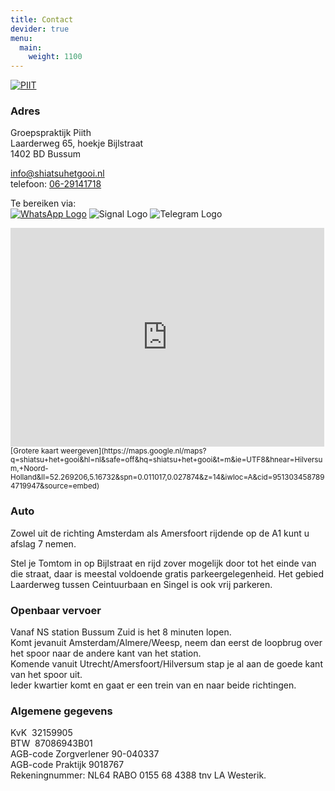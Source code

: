 ```yaml
---
title: Contact
devider: true
menu:
  main:
    weight: 1100
---
```

[![PIIT](/uploads/piith-logo_medium.png#right)](http://piith.nl)

### Adres

Groepspraktijk Piith\
Laarderweg 65, hoekje Bijlstraat\
1402 BD Bussum

[info@shiatsuhetgooi.nl](mailto:info@shiatsuhetgooi.nl)\
telefoon: [06-29141718](tel:06-29141718)

Te bereiken via:  
[![WhatsApp Logo](/uploads/whatsapp.png "WhatsApp")](https://wa.me/31629141718) ![Signal Logo](/uploads/signal.png "Signal") ![Telegram Logo](/uploads/telegram.png "Telegram")

<iframe src="https://maps.google.nl/maps?q=shiatsu+het+gooi&hl=nl&safe=off&hq=shiatsu+het+gooi&t=m&ie=UTF8&hnear=Hilversum,+Noord-Holland&ll=52.269206,5.16732&spn=0.011017,0.027874&z=14&iwloc=A&cid=9513034587894719947&output=embed" frameborder="0" marginwidth="0" marginheight="0" scrolling="no" width="502" height="350"></iframe>  
<small>[Grotere kaart weergeven](https://maps.google.nl/maps?q=shiatsu+het+gooi&hl=nl&safe=off&hq=shiatsu+het+gooi&t=m&ie=UTF8&hnear=Hilversum,+Noord-Holland&ll=52.269206,5.16732&spn=0.011017,0.027874&z=14&iwloc=A&cid=9513034587894719947&source=embed)</small>

### Auto

Zowel uit de richting Amsterdam als Amersfoort rijdende op de A1 kunt u afslag 7 nemen.

Stel je Tomtom in op Bijlstraat en rijd zover mogelijk door tot het einde van die straat, daar is meestal voldoende gratis parkeergelegenheid. Het gebied Laarderweg tussen Ceintuurbaan en Singel is ook vrij parkeren.

### Openbaar vervoer

Vanaf NS station Bussum Zuid is het 8 minuten lopen.\
Komt jevanuit Amsterdam/Almere/Weesp, neem dan eerst de loopbrug over het spoor naar de andere kant van het station.\
Komende vanuit Utrecht/Amersfoort/Hilversum stap je al aan de goede kant van het spoor uit.\
Ieder kwartier komt en gaat er een trein van en naar beide richtingen.

### Algemene gegevens

KvK  32159905\
BTW  87086943B01\
AGB-code Zorgverlener 90-040337\
AGB-code Praktijk 9018767\
Rekeningnummer: NL64 RABO 0155 68 4388 tnv LA Westerik.